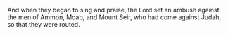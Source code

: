 And when they began to sing and praise, the Lord set an ambush against the men of Ammon, Moab, and Mount Seir, who had come against Judah, so that they were routed.
